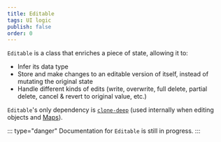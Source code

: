 ```yaml
---
title: Editable
tags: UI logic
publish: false
order: 0
---
```



`Editable` is a class that enriches a piece of state, allowing it to:
- Infer its data type
- Store and make changes to an editable version of itself, instead of mutating the original state
- Handle different kinds of edits (write, overwrite, full delete, partial delete, cancel &amp; revert to original value, etc.)

`Editable`'s only dependency is [`clone-deep`](https://www.npmjs.com/package/clone-deep) (used internally when editing objects and [Maps](https://developer.mozilla.org/en-US/docs/Web/JavaScript/Reference/Global_Objects/Map)).

::: type="danger"
Documentation for `Editable` is still in progress.
:::

<!--
:::
## Construct an Editable instance
:::

To construct an Editable instance (Object), use the Editable constructor, which takes two parameters:

:::

| Parameter | Type | Required | Description |
| --- | --- | --- | --- |
| `state` | any | yes | Passes the state that will be made editable. |
| `options` | Object | no | Passes options for the Editable instance. See the [Editable constructor options](#Editable-constructor-options) section for more guidance. |

:::


:::
```js
const instance = new Editable(state[, options])
```
:::

:::

| Option | Type | Default | Description | Parameters | Return value |
| --- | --- | --- | --- | --- | --- |
| `type` | String | none | <p>Tells the Editable instance what data type your state is. If you don't pass this option, the Editable instance will infer the data type based on the state passed to the constructor.</p>::: type="warning"You should pass the `type` option any time your original state is not the same type as the state that will be written—for example, when you're using Editable to edit a Date, a File, or a FileList, but your store's placeholder value is a String or an empty Object.:::::: type="info"<p>You can pass any String as the <code>type</code> option, or you can pick from one of the following intended types:</p><ul><li>`'array'`</li><li>`'boolean'`</li><li>`'date'`</li><li>`'file'`</li><li>`'filelist'`</li><li>`'map'`</li><li>`'number'`</li><li>`'object'`</li><li>`'string'`</li></ul>::: | N/A | N/A |
| `onEdit(newState, instance)` | Function | <p>See the [How Editable edits state](#How-Editable-edits-state) section for more guidance.</p> | <p>Called by the Editable instance after either writing or erasing state.</p><p>For more guidance, see the [How Editable edits state](#How-Editable-edits-state) section.</p> | The new state (can be any type) and the Editable instance (Object) | N/A |
| `onWrite(newState, instance)` | Function | none | <p>Called by the Editable instance after writing state.</p><p>For more guidance, see the [How Editable edits state](#How-Editable-edits-state) section.</p> | The new state (can be any type) and the Editable instance (Object) | N/A |
| `onErase(newState, instance)` | Function | none | <p>Called by the Editable instance after erasing state.</p><p>For more guidance, see the [How Editable edits state](#How-Editable-edits-state) section.</p> | The new state (can be any type) and the Editable instance (Object) | N/A |

:::

:::
## Access state and methods
:::

The constructed Editable instance is an Object, and state and methods can be accessed via its properties:


:::
| Property | Type | Description | Parameters | Return value |
| --- | --- | --- | --- | --- |
| `state` | any | A deep copy of the state passed to the Editable constructor | N/A | N/A |
| `editableState` | any | A deep copy of `state` that you can edit. | N/A | N/A |
| `type` | Getter | See return value | N/A | The Editable instance's inferred data type (String) |
| `setState(newState)` | Function | Sets the Editable instance's `state` | The new `state` (any) | The Editable instance (`this`) |
| `setEditableState(newEditableState)` | Function | Sets the Editable instance's `editableState` | The new `editableState` (any) | The Editable instance (`this`) |
| `cancel()` | Function | <p>Resets `editableState` to a shallow copy of `state`.</p>::: type="info"`cancel` does not trigger the Editable instance to call your `onEdit`, `onWrite`, or `onErase` functions.::: | none | The Editable instance (`this`) |
| `write(options)` | Function | <p>Writes `editableState` to `state`.</p><p>The exact write behavior depends on `type` and the `write` function's `options` parameter. See the [How Editable writes state](#How-Editable-writes-state) section for more guidance.</p> | <p>An `options` object.</p><p>See the [How Editable writes state](#How-Editable-writes-state) section for more guidance.</p> | The Editable instance (`this`) |
| `erase(options)` | Function | <p>Erases `state`.</p><p>The exact erase behavior depends on `type` and the `erase` function's `options` parameter. See the [How Editable erases state](#How-Editable-erases-state) section for more guidance.</p> | <p>An `options` object.</p><p>See the [How Editable erases state](#How-Editable-erases-state) section for more guidance.</p> | The Editable instance (`this`) |
:::


:::
### How Editable edits state
:::

In general, whenever the `write` or `erase` methods are called, the Editable instance creates an edited version of its original state, then calls your `onEdit` function, passing the edited state as the first argument and itself (i.e. `this`) as the second argument.

The default `onEdit` function, shown below, sets `state` to the edited state each time you call one of the editing methods:

:::
```js
/*
 * Default onEdit function for Editable
 */
(newState, instance) => instance.setState(newState)
```
:::

Immediately afterward, the Editable instance will also call your `onWrite` or `onErase` functions, depending on which method you called. `onWrite` and `onErase` also receive the edited state as the first argument and the Editable instance (i.e. `this`) as the second argument.

The edited state is created differently depending on whether you call `write` or `erase`; keep reading for more guidance.


:::
### How Editable writes state
:::

The way Editable writes state varies based on the instance's `type` property and the `options` object passed by you as the `write` method's first argument.

First, here's a breakdown of what `options` can contain:

:::
| Property | Type | Required | Description |
| --- | --- | --- | --- |
| `item` | any | no | Passes an item that will be added to the end of an Array |
| `key` | String | Only when `type` is `map` or `object` | Indicates which of the Map or Object's keys will have its value set |
| `value` | any | no | Passes the value that will be set as the new value for the Map or Object's key (specified by the `key` option) |
| `rename` | String | no | Indicates which of the Map or Object's keys will be renamed using the String passed to the `key` option |
:::

And here's a breakdown of how all those factors influence write behavior:

:::
| When `type` is... | And `options` includes | New state is... |
| --- | --- | --- |
| `'array'` | `item` | `state`, with `options.item` appended as the last item in the array |
| `'array'` | nothing | `editableState` |
| `'map'` or `'object'` | `key`, `value`, and `rename` properties | `state` with the key specified by `rename` renamed to the key specified by `key`, and the value of `state[key]` set to `value` |
| `'map'` or `'object'` | Only `key` and `rename` properties | `state` with the key specified by `rename` renamed to the key specified by `key` (value is unchanged) |
| `'map'` or `'object'` | Only `key` and `value` properties | `state` with the value of `state[key]` set to `value` |
| anything else | anything | `editableState` |
:::



:::
### How Editable erases state
:::

The way Editable erases state varies based on the instance's `type` property and the `options` object passed by you as the `write` method's first argument.

First, here's a breakdown of what `options` can contain:

:::

| Property | Type | Required | Description |
| --- | --- | --- | --- |
| `key` | String | no | Indicates which key of a Map or Object should be deleted. |
| `item(currentItem)` | String, Function | no | Indicates which item in an Array should be removed. See the [How to erase items from Arrays](#How-to-erase-items-from-arrays) section for more guidance. |
| `last` | Boolean | no | <p>Indicates whether or not the Editable instance should remove the last item from an Array or delete the last key of a Map or Object.</p>::: type="warning"The order of keys in JavaScript Objects is not consistent. Deleting the "last" key may not produce the same results across all environments. If the order of keys is important for your use case, consider using Maps instead.::: |
| `all` | Boolean | no | Indicates whether or not Editable should remove all items from an Array or delete all key/value pairs from a Map or Object. |

:::


And here's a breakdown of how all those factors influence erase behavior:

:::

| When `type` is... | And `options` includes | New state is... |
| --- | --- | --- |
| `'array'` | `item` | See the [How to erase items from Arrays](#How-to-erase-items-from-arrays) section for more guidance. |
| `'array'` | `last: true` | `state`, with the last item removed |
| `'array'` | `all: true` | `[]` |
| `'map'` or `'object'` | `key` | `state`, with the key matching `options.key` deleted |
| `'map'` or `'object'` | `last: true` | <p>`state`, with the last key deleted.</p>::: type="warning"The order of keys in JavaScript Objects is not consistent. Deleting the "last" key may not produce the same results across all environments. If the order of keys is important for your use case, consider using Maps instead.::: |
| `'map'` | `all: true` | `new Map()` |
| `'object'` | `all: true` | `{}` |
| `'boolean'` | anything | `false` |
| `'date'` | anything | `new Date()` |
| `'number'` | anything | `0` |
| `'string'` | anything | `''` |
| anything else | anything | `undefined` |

:::

::: type="info"

When erasing arrays, objects, and maps, you can set multiple options. For example, if you pass `{ last: true, item: 'myItem' }` while erasing an array, Syncable will remove `'myItem'` AND will remove the last value in the array.

Erase operations are performed in the following order (from most specific to least specific operation):
1. Erase an item (Arrays only)
2. Erase a key/value pair (Objects and Maps only)
1. Erase the last item from an Array, or the last key/value pair from an Object or Map
1. Erase all items from an Array, or all key/value pairs from an Object or Map

:::


:::
### How to erase items from Arrays
:::

When `type` is `'array'`, the `erase` method's `item` option indicates which item in `state` should be erased.

If `options.item` is a String, the Editable instance will find and remove all items in `state` that are strictly equal to `options.item`.

If `options.item` is a Function, the Editable instance will iterate through `state`, calling the `options.item` function on each item in the array, passing the item as the first argument. The Editable instance will remove all items for which the `options.item` function returns `true`.

For example, if you have an array of objects that have a unique ID in the `id` key, and you want the Editable instance to find and delete the item whose ID is `'abc'`, you can call `erase` like so:

:::
```js
editable.erase({
  item: currentItem => currentItem.id === 'abc'
})
```
:::

::: type="info"
If `options.item(currentItem)` returns `false` for every item in `state`, the Editable instance will not remove any items.

If `options.item(currentItem)` returns `true` for more than one item in `state`, all of the matching items will be removed.
::: -->
